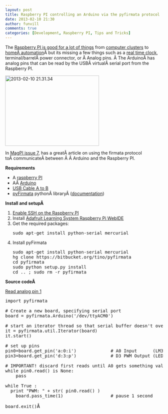 ```yaml
---
layout: post
title: Raspberry PI controlling an Arduino via the pyfirmata protocol 
date: 2013-02-10 21:30
author: funvill
comments: true
categories: [Development, Raspberry PI, Tips and Tricks]
---
```

The <a href="http://reviews.cnet.co.uk/desktops/25-fun-things-to-do-with-a-raspberry-pi-50009851/">Raspberry PI is good for a lot of things</a> from <a href="http://www.engadget.com/2012/09/13/supercomputer-built-from-raspberry-pi-and-lego/">computer clusters</a> to <a href="http://www.instructables.com/id/Raspberry-Pi-GPIO-home-automation/">homeÂ automation</a>Â but its missing a few things such as a <a href="http://learn.adafruit.com/adding-a-real-time-clock-to-raspberry-pi/overview">real time clock</a>, terminal/barrelÂ power connector, or Â Analog pins. Â The ArduinoÂ has analog pins that can be read by the USBÂ virtualÂ serial port from the Raspberry PI.

<img class="alignright size-medium wp-image-3168" alt="2013-02-10 21.31.34" src="http://www.abluestar.com/blog/wp-content/uploads/2013/02/2013-02-10-21.31.34-300x225.jpg" width="300" height="225" />

In <a href="http://ex.ploit.ws/themagpi/The_MagPi_issue_7.pdf">MagPI issue 7</a>, has a greatÂ article on using the firmata protocol toÂ communicateÂ between Â Â Arduino and the Raspberry PI.

<strong>Requirements</strong>
<ul>
	<li>A <a href="http://www.raspberrypi.org/">raspberry PI</a></li>
	<li>AÂ <a href="http://www.arduino.cc/">Arduino</a></li>
	<li><a href="https://www.sparkfun.com/products/512">USB Cable A to B</a></li>
	<li><a href="https://github.com/tino/pyFirmata">pyFirmata</a> pythonÂ libraryÂ (<a href="https://readthedocs.org/projects/pyfirmata/">documentation</a>)</li>
</ul>
<strong>Install and setupÂ </strong>
<ol>
	<li><a href="http://learn.adafruit.com/adafruits-raspberry-pi-lesson-6-using-ssh">Enable SSH on the Raspberry PI</a></li>
	<li>Install <a href="http://learn.adafruit.com/webide/overview">Adafruit Learning System Raspberry Pi WebIDE</a></li>
	<li>Get the required packages:
<pre>sudo apt-get install python-serial mercurial</pre>
</li>
	<li>Install pyFirmata
<pre>sudo apt-get install python-serial mercurial
hg clone https://bitbucket.org/tino/pyfirmata
cd pyfirmata
sudo python setup.py install
cd .. ; sudo rm -r pyfirmata</pre>
</li>
</ol>
<strong>Source codeÂ </strong>

<a href="https://gist.github.com/anonymous/4752636">Read analog pin 1</a>
<pre>import pyfirmata

# Create a new board, specifying serial port
board = pyfirmata.Arduino('/dev/ttyACM0')

# start an iterator thread so that serial buffer doesn't overflow
it = pyfirmata.util.Iterator(board)
it.start()

# set up pins
pin0=board.get_pin('a:0:i')             # A0 Input      (LM35)
pin3=board.get_pin('d:3:p')             # D3 PWM Output (LED)

# IMPORTANT! discard first reads until A0 gets something valid
while pin0.read() is None:
    pass

while True : 
  print "PWM: " + str( pin0.read() ) 
	board.pass_time(1)                  # pause 1 second

board.exit()<span style="font-size: 16px;">Â </span></pre>
